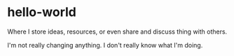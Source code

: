 # hello-world
Where I store ideas, resources, or even share and discuss thing with others.

I'm not really changing anything. I don't really know what I'm doing.
